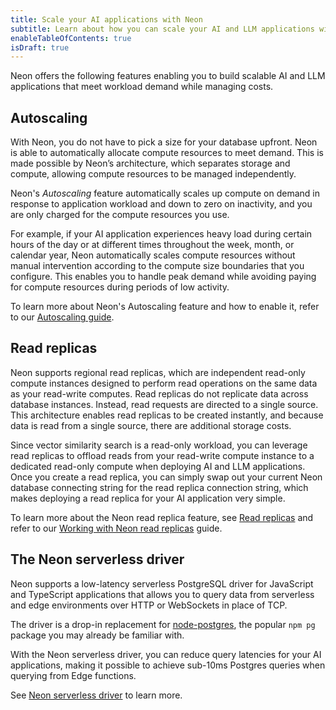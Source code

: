```yaml
---
title: Scale your AI applications with Neon
subtitle: Learn about how you can scale your AI and LLM applications with Neon
enableTableOfContents: true
isDraft: true
---
```


Neon offers the following features enabling you to build scalable AI and LLM applications that meet workload demand while managing costs.

## Autoscaling

With Neon, you do not have to pick a size for your database upfront. Neon is able to automatically allocate compute resources to meet demand. This is made possible by Neon’s architecture, which separates storage and compute, allowing compute resources to be managed independently.

Neon's _Autoscaling_ feature automatically scales up compute on demand in response to application workload and down to zero on inactivity, and you are only charged for the compute resources you use.

For example, if your AI application experiences heavy load during certain hours of the day or at different times throughout the week, month, or calendar year, Neon automatically scales compute resources without manual intervention according to the compute size boundaries that you configure. This enables you to handle peak demand while avoiding paying for compute resources during periods of low activity.

To learn more about Neon's Autoscaling feature and how to enable it, refer to our [Autoscaling guide](/docs/introduction/autoscaling).

## Read replicas

Neon supports regional read replicas, which are independent read-only compute instances designed to perform read operations on the same data as your read-write computes. Read replicas do not replicate data across database instances. Instead, read requests are directed to a single source. This architecture enables read replicas to be created instantly, and because data is read from a single source, there are additional storage costs.

Since vector similarity search is a read-only workload, you can leverage read replicas to offload reads from your read-write compute instance to a dedicated read-only compute when deploying AI and LLM applications. Once you create a read replica, you can simply swap out your current Neon database connecting string for the read replica connection string, which makes deploying a read replica for your AI application very simple.

To learn more about the Neon read replica feature, see [Read replicas](/docs/introduction/read-replicas) and refer to our [Working with Neon read replicas](/docs/guides/read-replica-guide) guide.

## The Neon serverless driver

Neon supports a low-latency serverless PostgreSQL driver for JavaScript and TypeScript applications that allows you to query data from serverless and edge environments over HTTP or WebSockets in place of TCP.

The driver is a drop-in replacement for [node-postgres](https://node-postgres.com/), the popular `npm pg` package you may already be familiar with.

With the Neon serverless driver, you can reduce query latencies for your AI applications, making it possible to achieve sub-10ms Postgres queries when querying from Edge functions.

See [Neon serverless driver](/docs/serverless/serverless-driver) to learn more.
